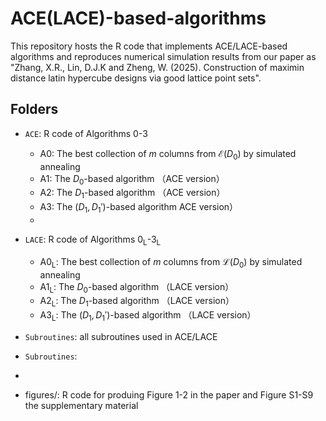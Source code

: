 # ACE(LACE)-based-algorithms
This repository hosts the R code that implements ACE/LACE-based algorithms and reproduces numerical simulation results from our paper as "Zhang, X.R., Lin, D.J.K and Zheng, W. (2025). Construction of maximin distance latin hypercube designs via good lattice point sets".

## Folders
- `ACE`: R code of Algorithms 0-3
  - A0: The best collection of $m$ columns from $\mathcal{E}{(D_0)}$ by  simulated annealing
  - A1: The $D_0$-based algorithm （ACE version）
  - A2: The $D_1$-based algorithm （ACE version）
  - A3: The $(D_1,D_1')$-based algorithm ACE version）
  - 
- `LACE`: R code of Algorithms 0<sub>L</sub>-3<sub>L</sub>
  - A0<sub>L</sub>: The best collection of $m$ columns from $\mathcal{L}{(D_0)}$ by  simulated annealing
  - A1<sub>L</sub>: The $D_0$-based algorithm （LACE version）
  - A2<sub>L</sub>: The $D_1$-based algorithm （LACE version）
  - A3<sub>L</sub>: The $(D_1,D_1')$-based algorithm （LACE version）
  
- `Subroutines`: all subroutines used in ACE/LACE
- `Subroutines`:
- 
- figures/: R code for produing Figure 1-2 in the paper and Figure S1-S9 the supplementary material




